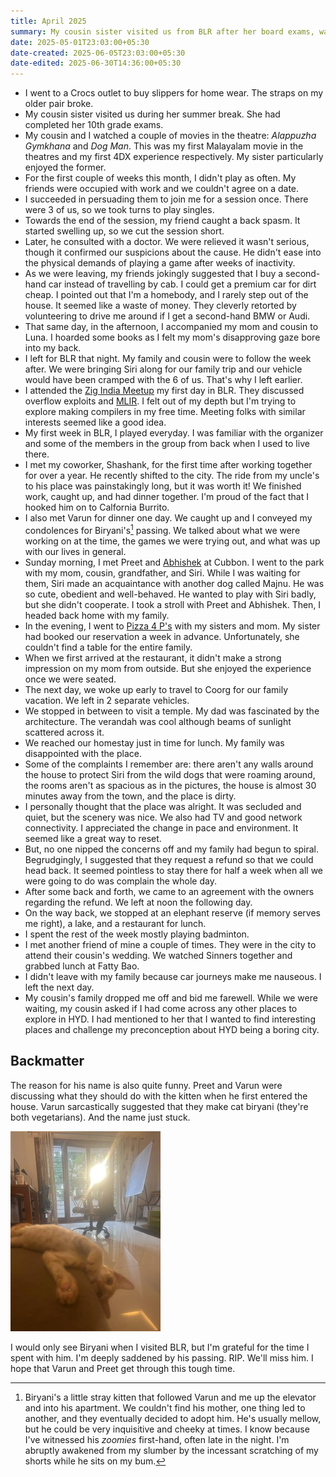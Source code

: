 ```yaml
---
title: April 2025
summary: My cousin sister visited us from BLR after her board exams, watched a couple of movies in the theatres, went to a bookstore, went to BLR, attended the Zig India Meetup, visited friends, and visited Coorg briefly with my family.
date: 2025-05-01T23:03:00+05:30
date-created: 2025-06-05T23:03:00+05:30
date-edited: 2025-06-30T14:36:00+05:30
---
```


- I went to a Crocs outlet to buy slippers for home wear. The straps on my older pair broke.
- My cousin sister visited us during her summer break. She had completed her 10th grade exams.
- My cousin and I watched a couple of movies in the theatre: *Alappuzha Gymkhana* and *Dog Man*. This was my first Malayalam movie in the theatres and my first 4DX experience respectively. My sister particularly enjoyed the former.
- For the first couple of weeks this month, I didn't play as often. My friends were occupied with work and we couldn't agree on a date. 
- I succeeded in persuading them to join me for a session once. There were 3 of us, so we took turns to play singles. 
- Towards the end of the session, my friend caught a back spasm. It started swelling up, so we cut the session short. 
- Later, he consulted with a doctor. We were relieved it wasn't serious, though it confirmed our suspicions about the cause. He didn't ease into the physical demands of playing a game after weeks of inactivity.
- As we were leaving, my friends jokingly suggested that I buy a second-hand car instead of travelling by cab. I could get a premium car for dirt cheap. I pointed out that I'm a homebody, and I rarely step out of the house. It seemed like a waste of money. They cleverly retorted by volunteering to drive me around if I get a second-hand BMW or Audi.
- That same day, in the afternoon, I accompanied my mom and cousin to Luna. I hoarded some books as I felt my mom's disapproving gaze bore into my back.
- I left for BLR that night. My family and cousin were to follow the week after. We were bringing Siri along for our family trip and our vehicle would have been cramped with the 6 of us. That's why I left earlier.
- I attended the [Zig India Meetup](https://zigindia.org/) my first day in BLR. They discussed overflow exploits and [MLIR](https://mlir.llvm.org/). I felt out of my depth but I'm trying to explore making compilers in my free time. Meeting folks with similar interests seemed like a good idea.
- My first week in BLR, I played everyday. I was familiar with the organizer and some of the members in the group from back when I used to live there.
- I met my coworker, Shashank, for the first time after working together for over a year. He recently shifted to the city. The ride from my uncle's to his place was painstakingly long, but it was worth it! We finished work, caught up, and had dinner together. I'm proud of the fact that I hooked him on to Calfornia Burrito.
- I also met Varun for dinner one day. We caught up and I conveyed my condolences for Biryani's[^1] passing. We talked about what we were working on at the time, the games we were trying out, and what was up with our lives in general.
- Sunday morning, I met Preet and [Abhishek](https://abhi.studio/) at Cubbon. I went to the park with my mom, cousin, grandfather, and Siri. While I was waiting for them, Siri made an acquaintance with another dog called Majnu. He was so cute, obedient and well-behaved. He wanted to play with Siri badly, but she didn't cooperate. I took a stroll with Preet and Abhishek. Then, I headed back home with my family.
- In the evening, I went to [Pizza 4 P's](https://pizza4ps.com/in) with my sisters and mom. My sister had booked our reservation a week in advance. Unfortunately, she couldn't find a table for the entire family.
- When we first arrived at the restaurant, it didn't make a strong impression on my mom from outside. But she enjoyed the experience once we were seated.
- The next day, we woke up early to travel to Coorg for our family vacation. We left in 2 separate vehicles. 
- We stopped in between to visit a temple. My dad was fascinated by the architecture. The verandah was cool although beams of sunlight scattered across it.
- We reached our homestay just in time for lunch. My family was disappointed with the place.
- Some of the complaints I remember are: there aren't any walls around the house to protect Siri from the wild dogs that were roaming around, the rooms aren't as spacious as in the pictures, the house is almost 30 minutes away from the town, and the place is dirty.
- I personally thought that the place was alright. It was secluded and quiet, but the scenery was nice. We also had TV and good network connectivity. I appreciated the change in pace and environment. It seemed like a great way to reset.
- But, no one nipped the concerns off and my family had begun to spiral. Begrudgingly, I suggested that they request a refund so that we could head back. It seemed pointless to stay there for half a week when all we were going to do was complain the whole day.
- After some back and forth, we came to an agreement with the owners regarding the refund. We left at noon the following day.
- On the way back, we stopped at an elephant reserve (if memory serves me right), a lake, and a restaurant for lunch.
- I spent the rest of the week mostly playing badminton.
- I met another friend of mine a couple of times. They were in the city to attend their cousin's wedding. We watched Sinners together and grabbed lunch at Fatty Bao.
- I didn't leave with my family because car journeys make me nauseous. I left the next day. 
- My cousin's family dropped me off and bid me farewell. While we were waiting, my cousin asked if I had come across any other places to explore in HYD. I had mentioned to her that I wanted to find interesting places and challenge my preconception about HYD being a boring city.

## Backmatter

[^1]: Biryani's a little stray kitten that followed Varun and me up the elevator and into his apartment. We couldn't find his mother, one thing led to another, and they eventually decided to adopt him. He's usually mellow, but he could be very inquisitive and cheeky at times. I know because I've witnessed his *zoomies* first-hand, often late in the night. I'm abruptly awakened from my slumber by the incessant scratching of my shorts while he sits on my bum.

The reason for his name is also quite funny. Preet and Varun were discussing what they should do with the kitten when he first entered the house. Varun sarcastically suggested that they make cat biryani (they're both vegetarians). And the name just stuck. 

![Cute pic of Biryani](./biryani-posing.jpeg)

I would only see Biryani when I visited BLR, but I'm grateful for the time I spent with him. I'm deeply saddened by his passing. RIP. We'll miss him. I hope that Varun and Preet get through this tough time.